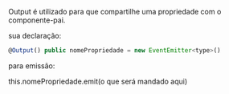 Output
é utilizado para que compartilhe uma propriedade com o componente-pai.

sua declaração:

```js
@Output() public nomePropriedade = new EventEmitter<type>()
```

para emissão:

this.nomePropriedade.emit(o que será mandado aqui)
